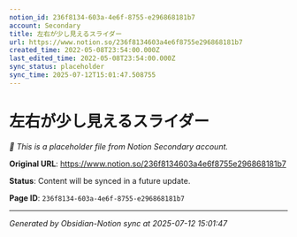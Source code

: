 ```yaml
---
notion_id: 236f8134-603a-4e6f-8755-e296868181b7
account: Secondary
title: 左右が少し見えるスライダー
url: https://www.notion.so/236f8134603a4e6f8755e296868181b7
created_time: 2022-05-08T23:54:00.000Z
last_edited_time: 2022-05-08T23:54:00.000Z
sync_status: placeholder
sync_time: 2025-07-12T15:01:47.508755
---
```


# 左右が少し見えるスライダー

*🔄 This is a placeholder file from Notion Secondary account.*

**Original URL**: https://www.notion.so/236f8134603a4e6f8755e296868181b7

**Status**: Content will be synced in a future update.

**Page ID**: `236f8134-603a-4e6f-8755-e296868181b7`

---

*Generated by Obsidian-Notion sync at 2025-07-12 15:01:47*

